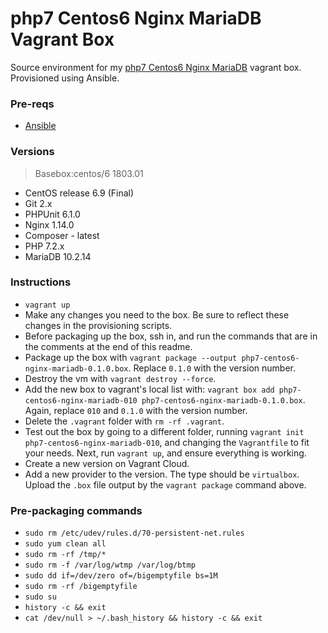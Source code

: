 # php7 Centos6 Nginx MariaDB Vagrant Box

Source environment for my [php7 Centos6 Nginx MariaDB](https://app.vagrantup.com/ajnijland/boxes/php7-centos6-nginx-mariadb) vagrant box. Provisioned using Ansible.

### Pre-reqs

* [Ansible](http://docs.ansible.com/ansible/index.html)

### Versions
> Basebox:centos/6 1803.01

* CentOS release 6.9 (Final)
* Git 2.x
* PHPUnit 6.1.0
* Nginx 1.14.0
* Composer - latest
* PHP 7.2.x
* MariaDB 10.2.14


### Instructions

* `vagrant up`
* Make any changes you need to the box. Be sure to reflect these changes in the provisioning scripts.
* Before packaging up the box, ssh in, and run the commands that are in the comments at the end of this readme.
* Package up the box with `vagrant package --output php7-centos6-nginx-mariadb-0.1.0.box`. Replace `0.1.0` with the version number.
* Destroy the vm with `vagrant destroy --force`.
* Add the new box to vagrant's local list with: `vagrant box add php7-centos6-nginx-mariadb-010 php7-centos6-nginx-mariadb-0.1.0.box`. Again, replace `010` and `0.1.0` with the version number.
* Delete the `.vagrant` folder with `rm -rf .vagrant`.
* Test out the box by going to a different folder, running `vagrant init php7-centos6-nginx-mariadb-010`, and changing the `Vagrantfile` to fit your needs. Next, run `vagrant up`, and ensure everything is working.
* Create a new version on Vagrant Cloud.
* Add a new provider to the version. The type should be `virtualbox`. Upload the `.box` file output by the `vagrant package` command above.

### Pre-packaging commands

* `sudo rm /etc/udev/rules.d/70-persistent-net.rules`
* `sudo yum clean all`
* `sudo rm -rf /tmp/*`
* `sudo rm -f /var/log/wtmp /var/log/btmp`
* `sudo dd if=/dev/zero of=/bigemptyfile bs=1M`
* `sudo rm -rf /bigemptyfile`
* `sudo su`
* `history -c && exit`
* `cat /dev/null > ~/.bash_history && history -c && exit`
